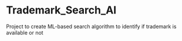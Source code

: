# Trademark_Search_AI
Project to create ML-based search algorithm to identify if trademark is available or not
